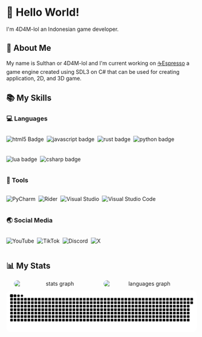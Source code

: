 # 👋 Hello World!

I'm 4D4M-lol an Indonesian game developer.

## 📜 About Me

My name is Sulthan or 4D4M-lol and I'm current working on [☕Espresso](https://github.com/4D4M-lol/Espresso) a game engine created using SDL3 on C# that can be used for creating application, 2D, and 3D game.

## 📚 My Skills

### 💻 Languages
<div style="display: flex; flex-wrap: wrap; gap: 8px; margin-bottom: 16px;">
    <p align="left">
        <img src="https://img.shields.io/badge/html5-%23E34F26.svg?style=for-the-badge&logo=html5&logoColor=white" alt="html5 Badge">
    </p>
    <p align="left">
        <img src="https://img.shields.io/badge/javascript-%23323330.svg?style=for-the-badge&logo=javascript&logoColor=%23F7DF1E" alt="javascript badge">
    </p>
    <p align="left">
        <img src="https://img.shields.io/badge/rust-%23000000.svg?style=for-the-badge&logo=rust&logoColor=white" alt="rust badge">
    </p>
    <p align="left">
        <img src="https://img.shields.io/badge/python-3670A0?style=for-the-badge&logo=python&logoColor=ffdd54" alt="python badge">
    </p>
    <p align="left">
        <img src="https://img.shields.io/badge/lua-%232C2D72.svg?style=for-the-badge&logo=lua&logoColor=white" alt="lua badge">
    </p>
    <p align="left">
        <img src="https://img.shields.io/badge/c%23-%23239120.svg?style=for-the-badge&logo=csharp&logoColor=white" alt="csharp badge">
    </p>
</div>

### 🔨 Tools
<div style="display: flex; flex-wrap: wrap; gap: 8px; margin-bottom: 16px;">
    
![PyCharm](https://img.shields.io/badge/pycharm-143?style=for-the-badge&logo=pycharm&logoColor=black&color=black&labelColor=green)

![Rider](https://img.shields.io/badge/Rider-000000.svg?style=for-the-badge&logo=Rider&logoColor=white&color=black&labelColor=crimson)

![Visual Studio](https://img.shields.io/badge/Visual%20Studio-5C2D91.svg?style=for-the-badge&logo=visual-studio&logoColor=white)

![Visual Studio Code](https://img.shields.io/badge/Visual%20Studio%20Code-0078d7.svg?style=for-the-badge&logo=visual-studio-code&logoColor=white)

</div>

### 🌏 Social Media
<div style="display: flex; flex-wrap: wrap; gap: 8px; margin-bottom: 16px;">
    
![YouTube](https://img.shields.io/badge/YouTube-%23FF0000.svg?style=for-the-badge&logo=YouTube&logoColor=white)

![TikTok](https://img.shields.io/badge/TikTok-%23000000.svg?style=for-the-badge&logo=TikTok&logoColor=white)

![Discord](https://img.shields.io/badge/Discord-%235865F2.svg?style=for-the-badge&logo=discord&logoColor=white)

![X](https://img.shields.io/badge/X-%23000000.svg?style=for-the-badge&logo=X&logoColor=white)

</div>

## 📊 My Stats

<div align="center">
    <div style="display: flex; flex-wrap: wrap; justify-content: center; gap: 10px;">
        <img src="https://github-readme-stats.vercel.app/api?username=4D4M-lol&hide_title=false&hide_rank=false&show_icons=true&include_all_commits=true&count_private=true&disable_animations=false&theme=github_dark&locale=en&hide_border=true&order=1" width="45%" alt="stats graph" style="border-radius: 12px;"/>
        <img src="https://github-readme-stats.vercel.app/api/top-langs?username=4D4M-lol&locale=en&hide_title=false&layout=compact&card_width=320&langs_count=5&theme=github_dark&hide_border=true&order=2" width="45%" alt="languages graph" style="border-radius: 12px;"/>
        <img src="https://raw.githubusercontent.com/4D4M-lol/4D4M-lol/output/snake.svg" width="100%" alt="Snake animation" style="border-radius: 12px;"/>
    </div>
</div>
